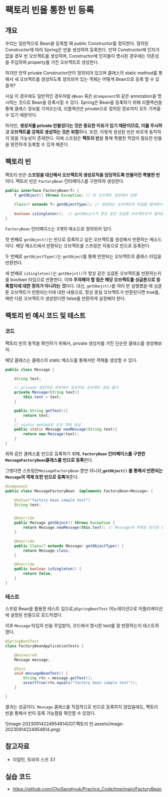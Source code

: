 # 팩토리 빈을 통한 빈 등록



## 개요

우리는 일반적으로 Bean을 등록할 때 public Constructor를 정의한다. 정의된 Constructor에 따라 Spring은 빈을 생성하여 등록한다. 만약 Constructor에 인자가 없을 경우 빈 오브젝트를 생성하며, Constructor에 인자들이 명시된 경우에는 의존성을 주입하여 property를 가진 오브젝트로 생성한다.



하지만 만약 private Constructor만이 정의되어 있으며 클래스의 static method를 통해서 새 오브젝트를 생성하도록 정의되어 있는 객체는 어떻게 Bean으로 등록 할 수 있을까? 

사실 이 경우에도 일반적인 경우처럼 `@Bean` 혹은 `@Component`와 같은 annotation을 명시하는 것으로 Bean을 등록시킬 수 있다. Spring은 Bean을 등록하기 위해 리플렉션을 통해 클래스 정보를 가져오는데, 리플렉션은 private으로 정의된 정보까지 모두 가져올 수 있기 때문이다.

하지만, **생성자를 private 만들었다는 것은 중요한 이유가 있기 때문이므로, 이를 무시하고 오브젝트를 강제로 생성하는 것은 위험**하다. 또한, 이렇게 생성된 빈은 바르게 동작하지 않을 가능성이 존재한다. 이에 스프링은 **팩토리 빈**을 통해 특별한 작업이 필요한 빈들을 완전하게 등록할 수 있게 해준다.



## 팩토리 빈

팩토리 빈은 **스프링을 대신해서 오브젝트의 생성로직을 담당하도록 만들어진 특별한 빈**이다. 팩토리 빈은 `FactoryBean` 인터페이스를 구현하여 생성한다.

```java
public interface FactoryBean<T> {
    T getObject() throws Exception;	// 빈 오브젝트 생성해서 반환
    
    Class<? extends T> getObjectType();	// 생성되는 오브젝트의 타입을 알려준다
    
    boolean isSingleton();	// getObejct가 항상 같은 싱글톤 오브젝트인지 알려준다
}
```

`FactoryBean` 인터페이스는 3개의 메소드로 정의되어 있다.

첫 번째로 `getObject()`는 빈으로 등록하고 싶은 오브젝트를 생성해서 반환하는 메소드이다. 해당 메소드에서 반환되는 오브젝트를 스프링은 자동으로 빈으로 등록한다.

두 번째로 `getObjectType()`는 `getObject`를 통해 반한되는 오브젝트의 클래스 타입을 반환한다.

세 번째로 `isSingleton()`는 `getObejct()`가 항상 같은 싱글톤 오브젝트를 반환하는지를 boolean 타입으로 반환한다. 이때 **주의해야 할 점은 해당 오브젝트를 싱글톤으로 등록할지에 대한 정의가 아니라는 것**이다. 대신, `getObejct()`를 여러 번 실행했을 때 싱글톤 오브젝트가 반환되는지에 대한 내용으로, 항상 동일 오브젝트가 반환된다면 true를, 매번 다른 오브젝트가 생성된다면 false를 반환하게 설정해야 한다.



## 팩토리 빈 예시 코드 및 테스트

### 코드

팩토리 빈의 동작을 확인하기 위해서, private 생성자를 가진 단순한 클래스를 생성해보자. 

해당 클래스는 클래스의 static 메소드를 통해서만 객체를 생성할 수 있다.

```java
public class Message {

    String text;

    // private 생성자로 외부에서 생성자로 오브젝트 생성 불가
    private Message(String text){
        this.text = text;
    }

    public String getText(){
        return text;
    }
    // static method로 신규 객체 생성
    public static Message newMessage(String text){
        return new Message(text);
    }
}
```



위와 같은 클래스를 빈으로 등록하기 위해, **`FactoryBean` 인터페이스를 구현한 `MessageFactoryBean`클래스를 빈으로 등록**한다.

그렇다면 스프링은`MessageFactoryBean` 뿐만 아니라,**`getObject()` 를 통해서 반환되는  `Message`의 객체 또한 빈으로 등록**해준다.

```java
@Component
public class MessageFactoryBean  implements FactoryBean<Message> {

    @Value("factory bean sample test")
    String text;


    @Override
    public Message getObject() throws Exception {
        return Message.newMessage(this.text); // Message의 객체도 빈으로 등록
    }

    @Override
    public Class<? extends Message> getObjectType() {
        return Message.class;
    }

    @Override
    public boolean isSingleton() {
        return false;
    }
}
```



### 테스트

스프링 Bean을 활용한 테스트 임으로,`@SpringBootTest` 어노테이션으로 어플리케이션에 설정된 빈들으로 로드하였다.

이후 `Message` 타입의 빈을 주입받아, 코드에서 명시한 text를 잘 반환하는지 테스트하였다.

```java
@SpringBootTest
class FactoryBeanApplicationTests {

	@Autowired
	Message message;

	@Test
	void messageBeanTest() {
		String rtn = message.getText();
		assertTrue(rtn.equals("factory bean sample test"));
	}

}

```



결과는 성공이다.  `Message` 클래스를 직접적으로 빈으로 등록하지 않았음에도, 팩토리 빈을 통해서 빈이 등록 가능함을 확인할 수 있었다.

![image-20230914224954814](07.팩토리 빈.assets/image-20230914224954814.png)





## 참고자료

- 이일민, 토비의 스프 3.1

## 실습 코드

- https://github.com/ChoSanghyuk/Practice_Code/tree/main/FactoryBean
